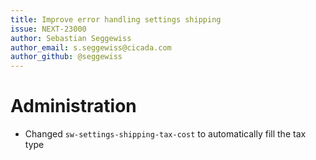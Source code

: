 ```yaml
---
title: Improve error handling settings shipping
issue: NEXT-23000
author: Sebastian Seggewiss
author_email: s.seggewiss@cicada.com
author_github: @seggewiss
---
```

# Administration
* Changed `sw-settings-shipping-tax-cost` to automatically fill the tax type
